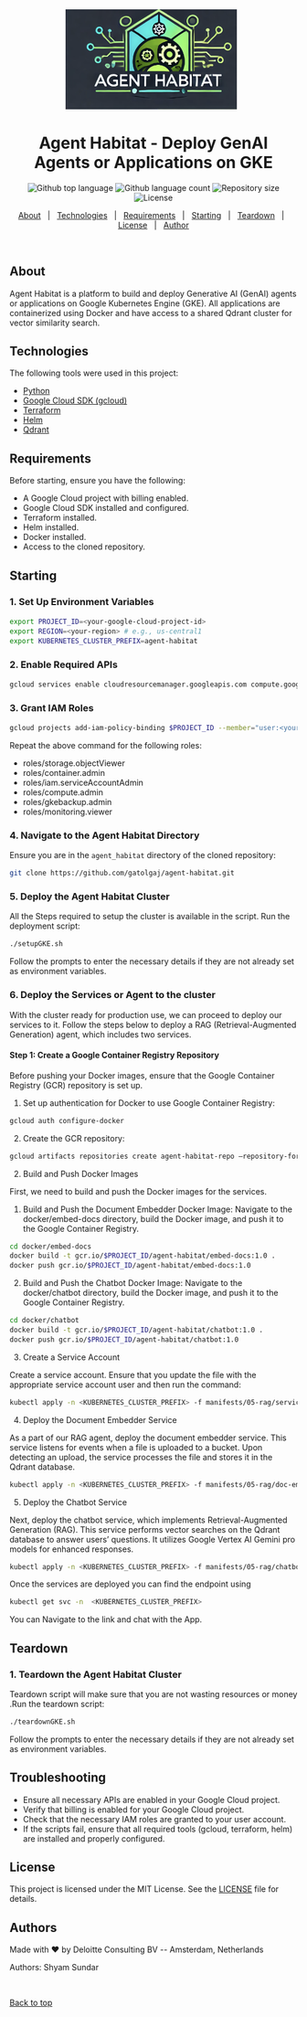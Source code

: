 <div align="center" id="top">
  <img src="image/logo.png" alt="Agent Habitat" width="300px"/>
  &#xa0;
</div>

<h1 align="center">Agent Habitat - Deploy GenAI Agents or Applications on GKE</h1>

<p align="center">
  <img alt="Github top language" src="https://img.shields.io/github/languages/top/gatolgaj/agent-habitat?color=56BEB8">
  <img alt="Github language count" src="https://img.shields.io/github/languages/count/gatolgaj/agent-habitat?color=56BEB8">
  <img alt="Repository size" src="https://img.shields.io/github/repo-size/gatolgaj/agent-habitat?color=56BEB8">
  <img alt="License" src="https://img.shields.io/github/license/gatolgaj/agent-habitat?color=56BEB8">
</p>

<p align="center">
  <a href="#about">About</a> &#xa0; | &#xa0;
  <a href="#technologies">Technologies</a> &#xa0; | &#xa0;
  <a href="#requirements">Requirements</a> &#xa0; | &#xa0;
  <a href="#starting">Starting</a> &#xa0; | &#xa0;
  <a href="#teardown">Teardown</a> &#xa0; | &#xa0;
  <a href="#license">License</a> &#xa0; | &#xa0;
  <a href="https://github.com/gatolgaj" target="_blank">Author</a>
</p>

<br>

## About

Agent Habitat is a platform to build and deploy Generative AI (GenAI) agents or applications on Google Kubernetes Engine (GKE). All applications are containerized using Docker and have access to a shared Qdrant cluster for vector similarity search.

## Technologies

The following tools were used in this project:

- [Python](https://www.python.org/)
- [Google Cloud SDK (gcloud)](https://cloud.google.com/sdk/docs/install)
- [Terraform](https://www.terraform.io/)
- [Helm](https://helm.sh/)
- [Qdrant](https://qdrant.tech/)

## Requirements

Before starting, ensure you have the following:

- A Google Cloud project with billing enabled.
- Google Cloud SDK installed and configured.
- Terraform installed.
- Helm installed.
- Docker installed.
- Access to the cloned repository.

## Starting

### 1. Set Up Environment Variables

```sh
export PROJECT_ID=<your-google-cloud-project-id>
export REGION=<your-region> # e.g., us-central1
export KUBERNETES_CLUSTER_PREFIX=agent-habitat
```

### 2. Enable Required APIs

```sh
gcloud services enable cloudresourcemanager.googleapis.com compute.googleapis.com container.googleapis.com iamcredentials.googleapis.com gkebackup.googleapis.com
```

### 3. Grant IAM Roles

```sh
gcloud projects add-iam-policy-binding $PROJECT_ID --member="user:<your-email>" --role=<role>
```

Repeat the above command for the following roles:

- roles/storage.objectViewer
- roles/container.admin
- roles/iam.serviceAccountAdmin
- roles/compute.admin
- roles/gkebackup.admin
- roles/monitoring.viewer

### 4. Navigate to the Agent Habitat Directory

Ensure you are in the `agent_habitat` directory of the cloned repository:

```sh
git clone https://github.com/gatolgaj/agent-habitat.git 
```

### 5. Deploy the Agent Habitat Cluster

All the Steps required to setup the cluster is available in the script. Run the deployment script:

```sh
./setupGKE.sh
```

Follow the prompts to enter the necessary details if they are not already set as environment variables.

### 6. Deploy the Services or Agent to the cluster

With the cluster ready for production use, we can proceed to deploy our services to it. Follow the steps below to deploy a RAG (Retrieval-Augmented Generation) agent, which includes two services.

#### Step 1: Create a Google Container Registry Repository

Before pushing your Docker images, ensure that the Google Container Registry (GCR) repository is set up.

 1. Set up authentication for Docker to use Google Container Registry:

```sh
gcloud auth configure-docker
```

 2. Create the GCR repository:

```sh
gcloud artifacts repositories create agent-habitat-repo –repository-format=docker –location=<region>
```

2. Build and Push Docker Images

First, we need to build and push the Docker images for the services.

 1. Build and Push the Document Embedder Docker Image:
Navigate to the docker/embed-docs directory, build the Docker image, and push it to the Google Container Registry.

```sh
cd docker/embed-docs
docker build -t gcr.io/$PROJECT_ID/agent-habitat/embed-docs:1.0 .
docker push gcr.io/$PROJECT_ID/agent-habitat/embed-docs:1.0
```

 2. Build and Push the Chatbot Docker Image:
Navigate to the docker/chatbot directory, build the Docker image, and push it to the Google Container Registry.

```sh
cd docker/chatbot
docker build -t gcr.io/$PROJECT_ID/agent-habitat/chatbot:1.0 .
docker push gcr.io/$PROJECT_ID/agent-habitat/chatbot:1.0
```

3. Create a Service Account

Create a service account. Ensure that you update the file with the appropriate service account user and then run the command:

```sh
kubectl apply -n <KUBERNETES_CLUSTER_PREFIX> -f manifests/05-rag/service-account.yaml
```

4. Deploy the Document Embedder Service

As a part of our RAG agent, deploy the document embedder service. This service listens for events when a file is uploaded to a bucket. Upon detecting an upload, the service processes the file and stores it in the Qdrant database.

```sh
kubectl apply -n <KUBERNETES_CLUSTER_PREFIX> -f manifests/05-rag/doc-embedder.yaml
```

5. Deploy the Chatbot Service

Next, deploy the chatbot service, which implements Retrieval-Augmented Generation (RAG). This service performs vector searches on the Qdrant database to answer users’ questions. It utilizes Google Vertex AI Gemini pro models for enhanced responses.

```sh
kubectl apply -n <KUBERNETES_CLUSTER_PREFIX> -f manifests/05-rag/chatbot.yaml
```
Once the services are deployed you can find the endpoint using 

```sh
kubectl get svc -n  <KUBERNETES_CLUSTER_PREFIX>
```
You can Navigate to the link and chat with the App.


## Teardown

### 1. Teardown the Agent Habitat Cluster

Teardown script will make sure that you are not wasting resources or money .Run the teardown script:

```sh
./teardownGKE.sh
```

Follow the prompts to enter the necessary details if they are not already set as environment variables.

## Troubleshooting

- Ensure all necessary APIs are enabled in your Google Cloud project.
- Verify that billing is enabled for your Google Cloud project.
- Check that the necessary IAM roles are granted to your user account.
- If the scripts fail, ensure that all required tools (gcloud, terraform, helm) are installed and properly configured.

## License

This project is licensed under the MIT License. See the [LICENSE](LICENSE.md) file for details.

## Authors

Made with :heart: by Deloitte Consulting BV -- Amsterdam, Netherlands

Authors: Shyam Sundar

&#xa0;

<a href="#top">Back to top</a>
